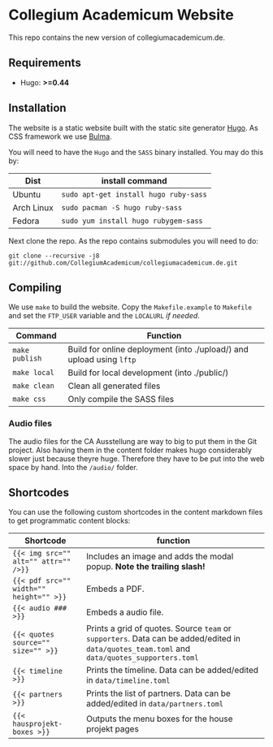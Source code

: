 # Collegium Academicum Website

This repo contains the new version of collegiumacademicum.de.

## Requirements

* Hugo: __>=0.44__

## Installation

The website is a static website built with the static site generator [Hugo](gohugo.io). As CSS framework we use [Bulma](bulma.io).

You will need to have the `Hugo` and the `SASS` binary installed. You may do this by:

| Dist | install command |
| --- | --- |
| Ubuntu | `sudo apt-get install hugo ruby-sass` |
| Arch Linux | `sudo pacman -S hugo ruby-sass` |
| Fedora | `sudo yum install hugo rubygem-sass` |

Next clone the repo. As the repo contains submodules you will need to do:

```shell
git clone --recursive -j8 git://github.com/CollegiumAcademicum/collegiumacademicum.de.git
```

## Compiling

We use `make` to build the website. Copy the `Makefile.example` to `Makefile` and set the `FTP_USER` variable and the `LOCALURL` _if needed_.

| Command | Function |
| --- | --- |
| `make publish` | Build for online deployment (into ./upload/) and upload using `lftp` |
| `make local` | Build for local development (into ./public/)|
| `make clean` | Clean all generated files |
| `make css` | Only compile the SASS files |

### Audio files

The audio files for the CA Ausstellung are way to big to put them in the Git project. Also having them in the content folder makes hugo considerably slower just because theyre huge. Therefore they have to be put into the web space by hand. Into the `/audio/` folder.

## Shortcodes

You can use the following custom shortcodes in the content markdown files to get programmatic content blocks:

| Shortcode | function |
| --- | --- |
| `{{< img src="" alt="" attr="" />}}` | Includes an image and adds the modal popup. **Note the trailing slash!** |
| `{{< pdf src="" width="" height="" >}}`| Embeds a PDF. |
| `{{< audio ### >}}`| Embeds a audio file. |
| `{{< quotes source="" size="" >}}` | Prints a grid of quotes. Source `team` or `supporters`. Data can be added/edited in `data/quotes_team.toml` and `data/quotes_supporters.toml` |
| `{{< timeline >}}` | Prints the timeline. Data can be added/edited in `data/timeline.toml` |
| `{{< partners >}}` | Prints the list of partners. Data can be added/edited in `data/partners.toml` |
| `{{< hausprojekt-boxes >}}` | Outputs the menu boxes for the house projekt pages |
